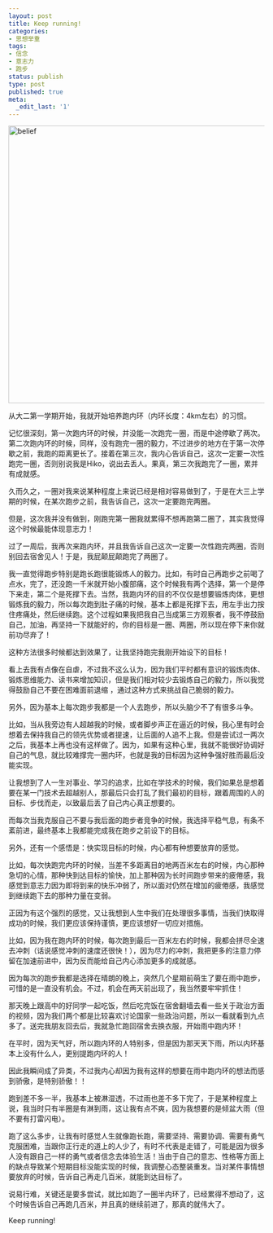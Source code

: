 ```yaml
---
layout: post
title: Keep running!
categories:
- 思想举重
tags:
- 信念
- 意志力
- 跑步
status: publish
type: post
published: true
meta:
  _edit_last: '1'
---
```

<a href="http://iamhiko.com/wp-content/uploads/2013/04/belief.jpg"><img class="alignnone size-full wp-image-632" alt="belief" src="http://iamhiko.com/wp-content/uploads/2013/04/belief.jpg" width="600" height="545" /></a>



从大二第一学期开始，我就开始培养跑内环（内环长度：4km左右）的习惯。

记忆很深刻，第一次跑内环的时候，并没能一次跑完一圈，而是中途停歇了两次。第二次跑内环的时候，同样，没有跑完一圈的毅力，不过进步的地方在于第一次停歇之前，我跑的距离更长了。接着在第三次，我内心告诉自己，这次一定要一次性跑完一圈，否则别说我是Hiko，说出去丢人。果真，第三次我跑完了一圈，累并有成就感。

久而久之，一圈对我来说某种程度上来说已经是相对容易做到了，于是在大三上学期的时候，在某次跑步之前，我告诉自己，这次一定要跑完两圈。

但是，这次我并没有做到，刚跑完第一圈我就累得不想再跑第二圈了，其实我觉得这个时候最能体现意志力！

过了一周后，我再次来跑内环，并且我告诉自己这次一定要一次性跑完两圈，否则别回去宿舍见人！于是，我屁颠屁颠跑完了两圈了。

我一直觉得跑步特别是跑长跑很能锻炼人的毅力。比如，有时自己再跑步之前喝了点水，完了，还没跑一千米就开始小腹部痛，这个时候我有两个选择，第一个是停下来走，第二个是死撑下去。当然，我跑内环的目的不仅仅是想要锻炼肉体，更想锻炼我的毅力，所以每次跑到肚子痛的时候，基本上都是死撑下去，用左手出力按住疼痛处，然后继续跑。这个过程如果我把我自己当成第三方观察者，我不停鼓励自己，加油，再坚持一下就能好的，你的目标是一圈、两圈，所以现在停下来你就前功尽弃了！

这种方法很多时候都达到效果了，让我坚持跑完我刚开始设下的目标！

看上去我有点像在自虐，不过我不这么认为，因为我们平时都有意识的锻炼肉体、锻炼思维能力、读书来增加知识，但是我们相对较少去锻炼自己的毅力，所以我觉得鼓励自己不要在困难面前退缩 ，通过这种方式来挑战自己脆弱的毅力。

另外，因为基本上每次跑步我都是一个人去跑步，所以头脑少不了有很多斗争。

比如，当从我旁边有人超越我的时候，或者脚步声正在逼近的时候，我心里有时会想着去保持我自己的领先优势或者提速，让后面的人追不上我。但是尝试过一两次之后，我基本上再也没有这样做了。因为，如果有这种心里，我就不能很好协调好自己的气息，就比较难撑完一圈内环，也就是我的目标因为这种争强好胜而最后没能实现。

让我想到了人一生对事业、学习的追求，比如在学技术的时候，我们如果总是想着要在某一门技术去超越别人，那最后只会打乱了我们最初的目标，跟着周围的人的目标、步伐而走，以致最后丢了自己内心真正想要的。

而每次当我克服自己不要与我后面的跑步者竞争的时候，我选择平稳气息，有条不紊前进，最终基本上我都能完成我在跑步之前设下的目标。

另外，还有一个感悟是：快实现目标的时候，内心都有种想要放弃的感觉。

比如，每次快跑完内环的时候，当差不多距离目的地两百米左右的时候，内心那种急切的心情，那种快到达目标的愉快，加上那种因为长时间跑步带来的疲倦感，我感觉到意志力因为即将到来的快乐冲弱了，所以面对仍然在增加的疲倦感，我感觉到继续跑下去的那种力量在变弱。

正因为有这个强烈的感觉，又让我想到人生中我们在处理很多事情，当我们快取得成功的时候，我们更应该保持谨慎，更应该想好一切应对措施。

比如，因为我在跑内环的时候，每次跑到最后一百米左右的时候，我都会拼尽全速去冲刺（话说感觉冲刺的速度还很快！），因为尽力的冲刺，我把更多的注意力停留在加速前进中，因为反而能给自己内心添加更多的成就感。

因为每次的跑步我都是选择在晴朗的晚上，突然几个星期前萌生了要在雨中跑步，可惜的是一直没有机会。不过，机会在两天前出现了，我当然要牢牢抓住！

那天晚上跟高中的好同学一起吃饭，然后吃完饭在宿舍翻墙去看一些关于政治方面的视频，因为我们两个都是比较喜欢讨论国家一些政治问题，所以一看就看到九点多了。送完我朋友回去后，我就急忙跑回宿舍去换衣服，开始雨中跑内环！

在平时，因为天气好，所以跑内环的人特别多，但是因为那天天下雨，所以内环基本上没有什么人，更别提跑内环的人！

因此我瞬间成了异类，不过我内心却因为我有这样的想要在雨中跑内环的想法而感到骄傲，是特别骄傲！！

跑到差不多一半，我基本上被淋湿透，不过雨也差不多下完了，于是某种程度上说，我当时只有半圈是有淋到雨，这让我有点不爽，因为我想要的是倾盆大雨（但不要有打雷闪电）。

跑了这么多步，让我有时感觉人生就像跑长跑，需要坚持、需要协调、需要有勇气克服困难，当跟你正行走的道上的人少了，有时不代表是走错了，可能是因为很多人没有跟自己一样的勇气或者信念去体验生活！当由于自己的意志、性格等方面上的缺点导致某个短期目标没能实现的时候，我调整心态整装重发。当对某件事情想要放弃的时候，告诉自己再走几百米，就能到达目标了。

说易行难，关键还是要多尝试，就比如跑了一圈半内环了，已经累得不想动了，这个时候告诉自己再跑几百米，并且真的继续前进了，那真的就伟大了。

Keep running!
